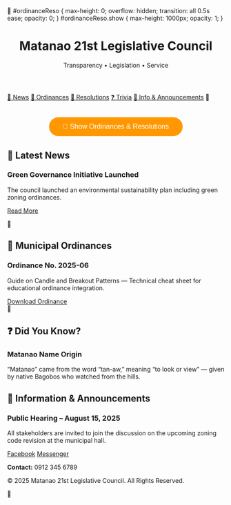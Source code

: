 <html lang="ceb">
<head>
  <meta charset="UTF-8">
  <meta name="viewport" content="width=device-width, initial-scale=1.0">
  <title>Matanao 21st Legislative Council</title>
  <link href="https://fonts.googleapis.com/css2?family=Roboto:wght@400;700&display=swap" rel="stylesheet">
  
    #ordinanceReso {
      max-height: 0;
      overflow: hidden;
      transition: all 0.5s ease;
      opacity: 0;
    }
    #ordinanceReso.show {
      max-height: 1000px;
      opacity: 1;
    }
</style>
</head>
<body>
  <header>
    <h1>Matanao 21st Legislative Council</h1>
    <p>Transparency • Legislation • Service</p>
  </header>

  <nav>
    <a href="#balita">📰 News</a>
    <a href="#ordinansa">📜 Ordinances</a>
    <a href="#resolusyon">📄 Resolutions</a>
    <a href="#trivia">❓ Trivia</a>
    <a href="#info">📢 Info & Announcements</a>
  
  <div style="text-align: center; margin: 2rem;">
    <button onclick="toggleOrdinanceReso()" style="background-color:#ff9800;color:white;padding:0.8rem 2rem;font-size:1rem;border:none;border-radius:30px;cursor:pointer;">📂 Show Ordinances & Resolutions</button>
  </div>

  <section id="balita">
    <h2>📰 Latest News</h2>
    <div class="card">
      <h3>Green Governance Initiative Launched</h3>
      <p>The council launched an environmental sustainability plan including green zoning ordinances.</p>
      <a href="#" class="button">Read More</a>
    </div>
  </section>

  
    <section id="ordinansa">
      <h2>📜 Municipal Ordinances</h2>
      <div class="card">
        <h3>Ordinance No. 2025-06</h3>
        <p>Guide on Candle and Breakout Patterns — Technical cheat sheet for educational ordinance integration.</p>
        <a href="temp/CandleandBreakoutPatternCheatSheetGuide.pdf" class="button" download>Download Ordinance</a>
      </div>
    </section>
</div>

  <section id="trivia">
    <h2>❓ Did You Know?</h2>
    <div class="card">
      <h3>Matanao Name Origin</h3>
      <p>“Matanao” came from the word “tan-aw,” meaning “to look or view” — given by native Bagobos who watched from the hills.</p>
    </div>
  </section>

  <section id="info">
    <h2>📢 Information & Announcements</h2>
    <div class="card">
      <h3>Public Hearing – August 15, 2025</h3>
      <p>All stakeholders are invited to join the discussion on the upcoming zoning code revision at the municipal hall.</p>
    </div>
  </section>

  <footer>
    <div>
      <a href="https://www.facebook.com/matanaolegislativecouncil" target="_blank">Facebook</a>
      <a href="https://m.me/matanaolegislativecouncil" target="_blank">Messenger</a>
    </div>
    <p><strong>Contact:</strong> 0912 345 6789</p>
    <p>&copy; 2025 Matanao 21st Legislative Council. All Rights Reserved.</p>
  </footer>
<script>
function toggleOrdinanceReso() {
  const section = document.getElementById('ordinanceReso');
  if (section.style.display === 'none') {
    section.style.display = 'block';
    section.style.maxHeight = section.scrollHeight + 'px';
    section.style.opacity = 1;
  } else {
    section.style.maxHeight = '0';
    section.style.opacity = 0;
    setTimeout(() => section.style.display = 'none', 300);
  }
}
</script>

</html>
